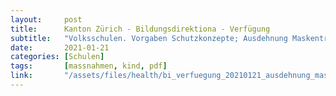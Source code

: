 ```yaml
---
layout:     post
title:      Kanton Zürich - Bildungsdirektiona - Verfügung
subtitle:   "Volksschulen. Vorgaben Schutzkonzepte; Ausdehnung Maskentragpflicht"
date:       2021-01-21
categories: [Schulen]
tags:       [massnahmen, kind, pdf]
link:       "/assets/files/health/bi_verfuegung_20210121_ausdehnung_maskenpflicht.pdf"
---
```

<object data="{{ page.link }}" style='height:calc(100vh - 400px); width: 100%' type='application/pdf'></object>
